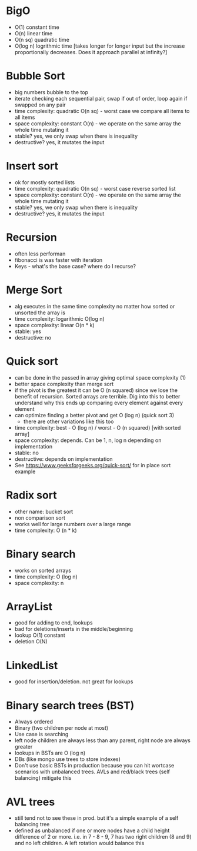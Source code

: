 # BigO

- O(1) constant time
- O(n) linear time
- O(n sq) quadratic time
- O(log n) logrithmic time [takes longer for longer input but the increase proportionally decreases. Does it approach parallel at infinity?]

# Bubble Sort

- big numbers bubble to the top
- iterate checking each sequential pair, swap if out of order, loop again if swapped on any pair
- time complexity: quadratic O(n sq) - worst case we compare all items to all items
- space complexity: constant O(n) - we operate on the same array the whole time mutating it
- stable? yes, we only swap when there is inequality
- destructive? yes, it mutates the input

# Insert sort

- ok for mostly sorted lists
- time complexity: quadratic O(n sq) - worst case reverse sorted list
- space complexity: constant O(n) - we operate on the same array the whole time mutating it
- stable? yes, we only swap when there is inequality
- destructive? yes, it mutates the input

# Recursion
- often less performan
- fibonacci is was faster with iteration
- Keys - what's the base case? where do I recurse?

# Merge Sort
- alg executes in the same time complexity no matter how sorted or unsorted the array is
- time complexity: logarithmic O(log n)
- space complexity: linear O(n * k)
- stable: yes
- destructive: no

# Quick sort
- can be done in the passed in array giving optimal space complexity (1)
- better space complexity than merge sort
- if the pivot is the greatest it can be O (n squared) since we lose the benefit of recursion. Sorted arrays are terrible. Dig into this to better understand why this ends up comparing every element against every element
- can optimize  finding a better pivot and get O (log n) (quick sort 3)
    - there are other variations like this too
- time complexity: best - O (log n) / worst - O (n squared) [with sorted array]
- space complexity: depends. Can be 1, n, log n depending on implementation
- stable: no
- destructive: depends on implementation
- See https://www.geeksforgeeks.org/quick-sort/ for in place sort example

# Radix sort
- other name: bucket sort
- non comparison sort
- works well for large numbers over a large range
- time complexity: O (n * k)

# Binary search
- works on sorted arrays
- time complexity: O (log n)
- space complexity: n

# ArrayList 
- good for adding to end, lookups
- bad for deletions/inserts in the middle/beginning
- lookup O(1) constant
- deletion O(N)

# LinkedList
- good for insertion/deletion. not great for lookups

# Binary search trees (BST)
- Always ordered
- Binary (two children per node at most)
- Use case is searching
- left node children are always less than any parent, right node are always greater
- lookups in BSTs are O (log n)
- DBs (like mongo use trees to store indexes)
- Don't use basic BSTs in production because you can hit wortcase scenarios with unbalanced trees. AVLs and red/black trees (self balancing) mitigate this

# AVL trees
- still tend not to see these in prod. but it's a simple example of a self balancing tree
- defined as unbalanced if one or more nodes have a child height difference of 2 or more. i.e. in 7 - 8 - 9, 7 has two right children (8 and 9) and no left children. A left rotation would balance this